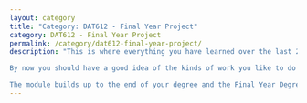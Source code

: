 ```yaml
---
layout: category
title: "Category: DAT612 - Final Year Project"
category: DAT612 - Final Year Project
permalink: /category/dat612-final-year-project/
description: "This is where everything you have learned over the last 2 or 3 years comes together to make the best piece of work you possibly can! What you are asked to do is present us with a substantial interactive project. It can take any form you like, for example; a web application, an internet of things project, an interactive art installation, an app, a performance using digital technology, a game. And there are many others.

By now you should have a good idea of the kinds of work you like to do and media you like to use. In collaboration with your supervisor, you’ll design, develop and create to a high standard a project in that area. Aim for something you’d be proud to put on your showreel and show to the public in the final year exhibition, and don’t forget, skills such as creativity, project planning, problem solving and effective research are just as important in producing a high-quality result as coding and soldering.

The module builds up to the end of your degree and the Final Year Degree Show Exhibition and this is where you will exhibit your Final Year Projects collectively. This is an exciting end to the last 2 or 3 years of work and is a celebration of the work you have achieved which attracts a large crowd including friends, family, academics and industry experts."
---
```

